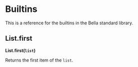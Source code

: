 # Builtins

This is a reference for the builtins in the Bella standard library.

## List.first
**List.first(`list`)**

Returns the first item of the `list`.
